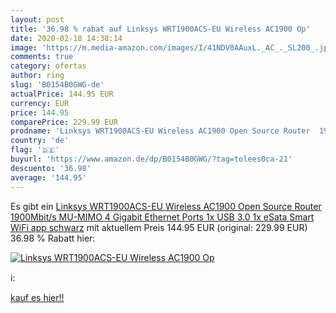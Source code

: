 ```yaml
---
layout: post
title: '36.98 % rabat auf Linksys WRT1900ACS-EU Wireless AC1900 Op'
date: 2020-02-18 14:38:14
image: 'https://m.media-amazon.com/images/I/41NDV0AAuxL._AC_._SL200_.jpg'
comments: true
category: ofertas
author: ring
slug: 'B0154B0GWG-de'
actualPrice: 144.95 EUR
currency: EUR
price: 144.95
comparePrice: 229.99 EUR
prodname: 'Linksys WRT1900ACS-EU Wireless AC1900 Open Source Router  1900Mbit/s  MU-MIMO  4 Gigabit Ethernet Ports  1x USB 3.0  1x eSata Smart WiFi app   schwarz'
country: 'de'
flag: '🇩🇪'
buyurl: 'https://www.amazon.de/dp/B0154B0GWG/?tag=tolees0ca-21'
descuento: '36.98'
average: '144.95'
---
```


Es gibt ein [Linksys WRT1900ACS-EU Wireless AC1900 Open Source Router  1900Mbit/s  MU-MIMO  4 Gigabit Ethernet Ports  1x USB 3.0  1x eSata Smart WiFi app   schwarz](https://www.amazon.de/dp/B0154B0GWG/?tag=tolees0ca-21) mit aktuellem Preis 144.95 EUR (original: 229.99 EUR) 36.98 % Rabatt hier:

[![Linksys WRT1900ACS-EU Wireless AC1900 Op](https://m.media-amazon.com/images/I/41NDV0AAuxL._AC_._SL200_.jpg)](https://www.amazon.de/dp/B0154B0GWG/?tag=tolees0ca-21)

ℹ️:


[kauf es hier!!](https://www.amazon.de/dp/B0154B0GWG/?tag=tolees0ca-21)
